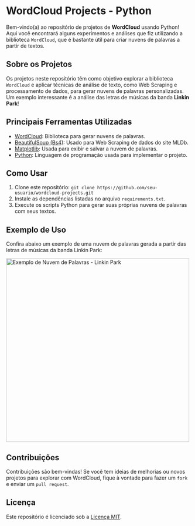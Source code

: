 <!DOCTYPE html>
<html lang="pt-BR">
<head>
    <meta charset="UTF-8">
    <meta name="viewport" content="width=device-width, initial-scale=1.0">
    <title>WordCloud Projects - Python</title>
</head>
<body>

<h1>WordCloud Projects - Python</h1>

<p>Bem-vindo(a) ao repositório de projetos de <strong>WordCloud</strong> usando Python! Aqui você encontrará alguns experimentos e análises que fiz utilizando a biblioteca <code>WordCloud</code>, que é bastante útil para criar nuvens de palavras a partir de textos.</p>

<h2>Sobre os Projetos</h2>

<p>Os projetos neste repositório têm como objetivo explorar a biblioteca <code>WordCloud</code> e aplicar técnicas de análise de texto, como Web Scraping e processamento de dados, para gerar nuvens de palavras personalizadas. Um exemplo interessante é a análise das letras de músicas da banda <strong>Linkin Park</strong>!</p>

<h2>Principais Ferramentas Utilizadas</h2>

<ul>
    <li><a href="https://pypi.org/project/wordcloud/" target="_blank">WordCloud</a>: Biblioteca para gerar nuvens de palavras.</li>
    <li><a href="https://www.crummy.com/software/BeautifulSoup/" target="_blank">BeautifulSoup (Bs4)</a>: Usado para Web Scraping de dados do site MLDb.</li>
    <li><a href="https://matplotlib.org/" target="_blank">Matplotlib</a>: Usada para exibir e salvar a nuvem de palavras.</li>
    <li><a href="https://www.python.org/" target="_blank">Python</a>: Linguagem de programação usada para implementar o projeto.</li>
</ul>

<h2>Como Usar</h2>

<ol>
    <li>Clone este repositório: <code>git clone https://github.com/seu-usuario/wordcloud-projects.git</code></li>
    <li>Instale as dependências listadas no arquivo <code>requirements.txt</code>.</li>
    <li>Execute os scripts Python para gerar suas próprias nuvens de palavras com seus textos.</li>
</ol>

<h2>Exemplo de Uso</h2>

<p>Confira abaixo um exemplo de uma nuvem de palavras gerada a partir das letras de músicas da banda Linkin Park:</p>
<img src="exemplo_nuvem_linkinpark.png" alt="Exemplo de Nuvem de Palavras - Linkin Park" width="500">

<h2>Contribuições</h2>

<p>Contribuições são bem-vindas! Se você tem ideias de melhorias ou novos projetos para explorar com WordCloud, fique à vontade para fazer um <code>fork</code> e enviar um <code>pull request</code>.</p>

<h2>Licença</h2>

<p>Este repositório é licenciado sob a <a href="LICENSE">Licença MIT</a>.</p>

</body>
</html>
